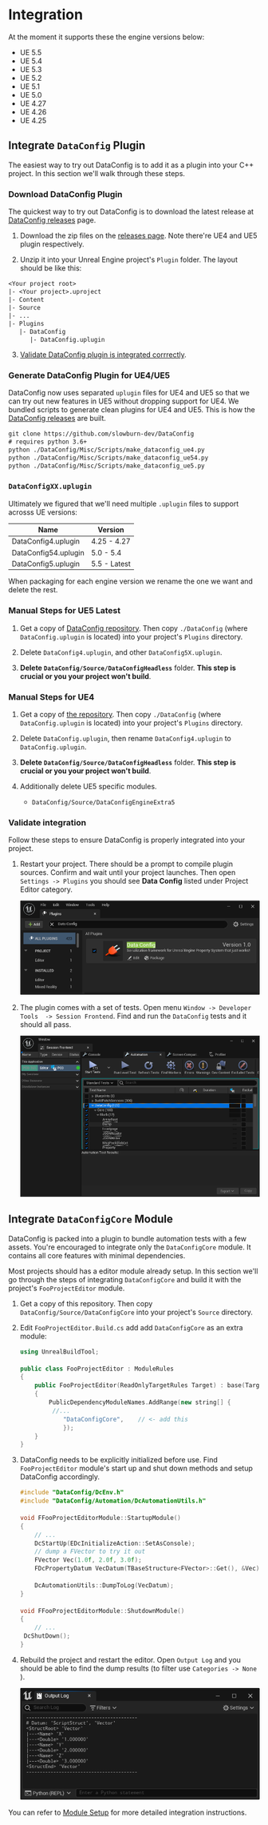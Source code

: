 # Integration

At the moment it supports these the engine versions below:

- UE 5.5
- UE 5.4
- UE 5.3 
- UE 5.2 
- UE 5.1 
- UE 5.0 
- UE 4.27
- UE 4.26
- UE 4.25

## Integrate `DataConfig` Plugin

The easiest way to try out DataConfig is to add it as a plugin into your C++ project.  In this section we'll walk through these steps.

### Download DataConfig Plugin

The quickest way to try out DataConfig is to download the latest release at [DataConfig releases][2] page.

1. Download the zip files on the [releases page][2]. Note there're UE4 and UE5 plugin respectively.

2. Unzip it into your Unreal Engine project's `Plugin` folder. The layout should be like this:

```
<Your project root>
|- <Your project>.uproject
|- Content
|- Source
|- ...
|- Plugins
   |- DataConfig
      |- DataConfig.uplugin
```

3. [Validate DataConfig plugin is integrated corrrectly](#validate-integration).


### Generate DataConfig Plugin for UE4/UE5

DataConfig now uses separated `uplugin` files for UE4 and UE5 so that we can try out new features in UE5 without dropping support for UE4. We bundled scripts to generate clean plugins for UE4 and UE5. This is how the [DataConfig releases][2] are built.

```shell
git clone https://github.com/slowburn-dev/DataConfig
# requires python 3.6+
python ./DataConfig/Misc/Scripts/make_dataconfig_ue4.py
python ./DataConfig/Misc/Scripts/make_dataconfig_ue54.py
python ./DataConfig/Misc/Scripts/make_dataconfig_ue5.py
```

### `DataConfigXX.uplugin`

Ultimately we figured that we'll need multiple `.uplugin` files to support acrosss UE versions:

| Name                 | Version      |
| -------------------- | ------------ |
| DataConfig4.uplugin  | 4.25 - 4.27  |
| DataConfig54.uplugin | 5.0 - 5.4    |
| DataConfig5.uplugin  | 5.5 - Latest |

When packaging for each engine version we rename the one we want and delete the rest.

### Manual Steps for UE5 Latest

1. Get a copy of [DataConfig repository][1]. Then copy  `./DataConfig` (where `DataConfig.uplugin` is located) into your project's `Plugins` directory.

2. Delete `DataConfig4.uplugin`, and other `DataConfig5X.uplugin`.

3. **Delete `DataConfig/Source/DataConfigHeadless`** folder. **This step is crucial or you your project won't build**.

### Manual Steps for UE4

1. Get a copy of [the repository][1]. Then copy  `./DataConfig` (where `DataConfig.uplugin` is located) into your project's `Plugins` directory.

2. Delete `DataConfig.uplugin`, then rename `DataConfig4.uplugin` to `DataConfig.uplugin`.

3. **Delete `DataConfig/Source/DataConfigHeadless`** folder. **This step is crucial or you your project won't build**.

4. Additionally delete UE5 specific modules.
   
    * `DataConfig/Source/DataConfigEngineExtra5`

### Validate integration

Follow these steps to ensure DataConfig is properly integrated into your project.

1. Restart your project. There should be a prompt to compile plugin sources. Confirm and wait until your project launches. Then open `Settings -> Plugins` you should see **Data Config** listed under Project Editor category.

   ![Integration-DataConfigPlugin](Images/Integration-DataConfigPlugin.png)

2. The plugin comes with a set of tests. Open menu `Window -> Developer Tools  -> Session Frontend`. Find and run the `DataConfig` tests and it should all pass.

   ![Integration-DataConfigAutomations](Images/Integration-DataConfigAutomations.png)

## Integrate `DataConfigCore` Module

DataConfig is packed into a plugin to bundle automation tests with a few assets. You're encouraged to integrate only the `DataConfigCore` module. It contains all core features with minimal dependencies. 

Most projects should has a editor module already setup. In this section we'll go through the steps of integrating `DataConfigCore` and build it with the project's `FooProjectEditor` module.

1. Get a copy of this repository. Then copy `DataConfig/Source/DataConfigCore` into your project's `Source` directory.

2. Edit `FooProjectEditor.Build.cs` add add `DataConfigCore` as an extra module:

   ```c++
   using UnrealBuildTool;
   
   public class FooProjectEditor : ModuleRules
   {
       public FooProjectEditor(ReadOnlyTargetRules Target) : base(Target)
       {
           PublicDependencyModuleNames.AddRange(new string[] { 
   			//...
               "DataConfigCore",	// <- add this
               });
       }
   }
   ```

3. DataConfig needs to be explicitly initialized before use. Find `FooProjectEditor` module's start up and shut down methods and setup DataConfig accordingly.

   ```c++
   #include "DataConfig/DcEnv.h"
   #include "DataConfig/Automation/DcAutomationUtils.h"
   
   void FFooProjectEditorModule::StartupModule()
   {
       // ...
       DcStartUp(EDcInitializeAction::SetAsConsole);
       // dump a FVector to try it out
       FVector Vec(1.0f, 2.0f, 3.0f);
       FDcPropertyDatum VecDatum(TBaseStructure<FVector>::Get(), &Vec);
   
       DcAutomationUtils::DumpToLog(VecDatum);
   }
   
   void FFooProjectEditorModule::ShutdownModule()
   {
       // ...
   	DcShutDown();
   }
   ```
   
4. Rebuild the project and restart the editor. Open `Output Log` and you should be able to find the dump results (to filter use `Categories -> None` ).

   ![Integration-DataConfigCoreOutput](Images/Integration-DataConfigCoreOutput.png)
   
   

You can refer to [Module Setup](Extra/ModuleSetup.md) for more detailed integration instructions.

[1]:https://github.com/slowburn-dev/DataConfig "slowburn-dev/DataConfig"
[2]:https://github.com/slowburn-dev/DataConfig/releases

